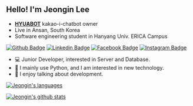 ## Hello! I'm Jeongin Lee

 * **[HYUABOT](https://pf.kakao.com/_MkFlC)** kakao-i-chatbot owner
 * Live in Ansan, South Korea
 * Software engineering student in Hanyang Univ. ERICA Campus

[![Github Badge](http://img.shields.io/badge/-Github-000000?style=flat-square&logo=github&link=https://github.com/jil8885)](https://github.com/jil8885)
[![Linkedin Badge](https://img.shields.io/badge/-LinkedIn-blue?style=flat-square&logo=Linkedin&logoColor=white&link=https://www.linkedin.com/in/jeongin-lee-b16148170)](https://www.linkedin.com/in/jeongin-lee-b16148170)
[![Facebook Badge](https://img.shields.io/badge/Facebook-1877f2?style=flat-square&logo=facebook&logoColor=white&link=https://www.facebook.com/jeongin8885)](https://www.facebook.com/jeongin8885)
[![Instagram Badge](https://img.shields.io/badge/Instagram-ff69b4?style=flat-square&logo=instagram&logoColor=white&link=https://www.instagram.com/dotpy.98)](https://www.instagram.com/dotpy.98)

- 💻 Junior Developer, interested in Server and Database.
- 📝 I mainly use Python, and I am interested in new technology.
- 🙌 I enjoy talking about development.

[![Jeongin's languages](https://github-readme-stats.vercel.app/api/top-langs/?username=jil8885&theme=dracula&layout=compact&hide=javascript,html,jupyter%20notebook&exclude_repo=python-vaction)](https://github.com/anuraghazra/github-readme-stats)

[![Jeongin's github stats](https://github-readme-stats.vercel.app/api?username=jil8885&show_icons=true&theme=cobalt&count_private=true)](https://github.com/anuraghazra/github-readme-stats)
